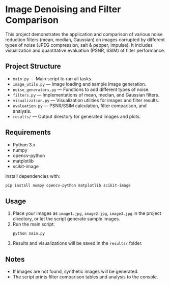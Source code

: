 # Image Denoising and Filter Comparison

This project demonstrates the application and comparison of various noise reduction filters (mean, median, Gaussian) on images corrupted by different types of noise (JPEG compression, salt & pepper, impulse). It includes visualization and quantitative evaluation (PSNR, SSIM) of filter performance.

## Project Structure

- `main.py` — Main script to run all tasks.
- `image_utils.py` — Image loading and sample image generation.
- `noise_generators.py` — Functions to add different types of noise.
- `filters.py` — Implementations of mean, median, and Gaussian filters.
- `visualization.py` — Visualization utilities for images and filter results.
- `evaluation.py` — PSNR/SSIM calculation, filter comparison, and analysis.
- `results/` — Output directory for generated images and plots.

## Requirements

- Python 3.x
- numpy
- opencv-python
- matplotlib
- scikit-image

Install dependencies with:

```bash
pip install numpy opencv-python matplotlib scikit-image
```

## Usage

1. Place your images as `image1.jpg`, `image2.jpg`, `image3.jpg` in the project directory, or let the script generate sample images.
2. Run the main script:
   ```bash
   python main.py
   ```
3. Results and visualizations will be saved in the `results/` folder.

## Notes

- If images are not found, synthetic images will be generated.
- The script prints filter comparison tables and analysis to the console.
